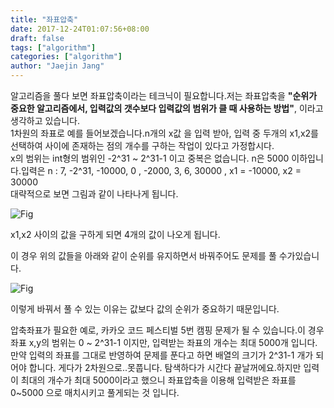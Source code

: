 ```yaml
---
title: "좌표압축"
date: 2017-12-24T01:07:56+08:00
draft: false
tags: ["algorithm"]
categories: ["algorithm"]
author: "Jaejin Jang"
---
```


알고리즘을 풀다 보면 좌표압축이라는 테크닉이 필요합니다.저는 좌표압축을 **__"순위가 중요한 알고리즘에서, 입력값의 갯수보다 입력값의 범위가 클 때 사용하는 방법"__**, 이라고 생각하고 있습니다.<br>
1차원의 좌표로 예를 들어보겠습니다.n개의 x값 을 입력 받아, 입력 중 두개의  x1,x2를 선택하여 사이에 존재하는 점의 개수를 구하는 작업이 있다고 가정합시다.<br>
x의 범위는 int형의 범위인 -2^31 ~ 2^31-1 이고 중복은 없습니다. n은 5000 이하입니다.입력은 n : 7, -2^31, -10000, 0 , -2000, 3, 6, 30000 , x1 = -10000, x2 = 30000<br>
대략적으로 보면 그림과 같이 나타나게 됩니다.

![Fig](/static/img21.png "img21.png")

x1,x2 사이의 값을 구하게 되면 4개의 값이 나오게 됩니다.

이 경우 위의 값들을 아래와 같이 순위를 유지하면서 바꿔주어도 문제를 풀 수가있습니다.

![Fig](/static/img22.png "img22.png")

이렇게 바꿔서 풀 수 있는 이유는 값보다 값의 순위가 중요하기 때문입니다.

압축좌표가 필요한 예로, 카카오 코드 페스티벌 5번 캠핑 문제가 될 수 있습니다.이 경우 좌표 x,y의 범위는 0 ~ 2^31-1 이지만, 입력받는 좌표의 개수는 최대 5000개 입니다.
만약 입력의 좌표를 그대로 반영하여 문제를 푼다고 하면 배열의 크기가 2^31-1 개가 되어야 합니다. 게다가 2차원으로..못풉니다. 
탐색하다가 시간다 끝날꺼에요.하지만 입력이 최대의 개수가 최대 5000이라고 했으니 좌표압축을 이용해 입력받은 좌표를 0~5000 으로 매치시키고 풀게되는 것 입니다.
